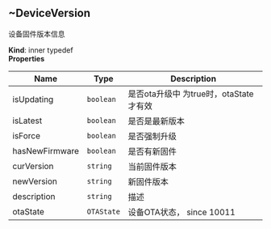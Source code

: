 <a name="module_miot/service/smarthome..DeviceVersion"></a>

## ~DeviceVersion
设备固件版本信息

**Kind**: inner typedef  
**Properties**

| Name | Type | Description |
| --- | --- | --- |
| isUpdating | <code>boolean</code> | 是否ota升级中 为true时，otaState才有效 |
| isLatest | <code>boolean</code> | 是否是最新版本 |
| isForce | <code>boolean</code> | 是否强制升级 |
| hasNewFirmware | <code>boolean</code> | 是否有新固件 |
| curVersion | <code>string</code> | 当前固件版本 |
| newVersion | <code>string</code> | 新固件版本 |
| description | <code>string</code> | 描述 |
| otaState | <code>OTAState</code> | 设备OTA状态， since 10011 |


